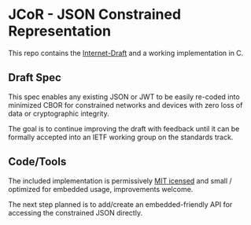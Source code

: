 # JCoR - JSON Constrained Representation

This repo contains the [Internet-Draft](https://datatracker.ietf.org/doc/draft-miller-json-constrained-representation/) and a working implementation in C.

## Draft Spec

This spec enables any existing JSON or JWT to be easily re-coded into minimized CBOR for constrained networks and devices with zero loss of data or cryptographic integrity.

The goal is to continue improving the draft with feedback until it can be formally accepted into an IETF working group on the standards track.

## Code/Tools

The included implementation is permissively [MIT icensed](http://quartzjer.github.io/JSCN/LICENSE) and small / optimized for embedded usage, improvements welcome.

The next step planned is to add/create an embedded-friendly API for accessing the constrained JSON directly.
